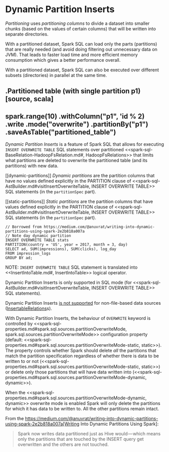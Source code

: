 # Dynamic Partition Inserts

*Partitioning* uses *partitioning columns* to divide a dataset into smaller chunks (based on the values of certain columns) that will be written into separate directories.

With a partitioned dataset, Spark SQL can load only the parts (partitions) that are really needed (and avoid doing filtering out unnecessary data on JVM). That leads to faster load time and more efficient memory consumption which gives a better performance overall.

With a partitioned dataset, Spark SQL can also be executed over different subsets (directories) in parallel at the same time.

.Partitioned table (with single partition p1)
[source, scala]
----
spark.range(10)
  .withColumn("p1", 'id % 2)
  .write
  .mode("overwrite")
  .partitionBy("p1")
  .saveAsTable("partitioned_table")
----

*Dynamic Partition Inserts* is a feature of Spark SQL that allows for executing `INSERT OVERWRITE TABLE` SQL statements over partitioned <<spark-sql-BaseRelation-HadoopFsRelation.md#, HadoopFsRelations>> that limits what partitions are deleted to overwrite the partitioned table (and its partitions) with new data.

[[dynamic-partitions]]
*Dynamic partitions* are the partition columns that have no values defined explicitly in the PARTITION clause of <<spark-sql-AstBuilder.md#visitInsertOverwriteTable, INSERT OVERWRITE TABLE>> SQL statements (in the `partitionSpec` part).

[[static-partitions]]
*Static partitions* are the partition columns that have values defined explicitly in the PARTITION clause of <<spark-sql-AstBuilder.md#visitInsertOverwriteTable, INSERT OVERWRITE TABLE>> SQL statements (in the `partitionSpec` part).

```
// Borrowed from https://medium.com/@anuvrat/writing-into-dynamic-partitions-using-spark-2e2b818a007a
// Note day dynamic partition
INSERT OVERWRITE TABLE stats
PARTITION(country = 'US', year = 2017, month = 3, day)
SELECT ad, SUM(impressions), SUM(clicks), log_day
FROM impression_logs
GROUP BY ad;
```

NOTE: `INSERT OVERWRITE TABLE` SQL statement is translated into <<InsertIntoTable.md#, InsertIntoTable>> logical operator.

Dynamic Partition Inserts is only supported in SQL mode (for <<spark-sql-AstBuilder.md#visitInsertOverwriteTable, INSERT OVERWRITE TABLE>> SQL statements).

Dynamic Partition Inserts [is not supported](logical-analysis-rules/PreWriteCheck.md#apply-InsertableRelation) for non-file-based data sources ([InsertableRelations](spark-sql-InsertableRelation.md)s).

With Dynamic Partition Inserts, the behaviour of `OVERWRITE` keyword is controlled by <<spark-sql-properties.md#spark.sql.sources.partitionOverwriteMode, spark.sql.sources.partitionOverwriteMode>> configuration property (default: <<spark-sql-properties.md#spark.sql.sources.partitionOverwriteMode-static, static>>). The property controls whether Spark should delete *all* the partitions that match the partition specification regardless of whether there is data to be written to or not (<<spark-sql-properties.md#spark.sql.sources.partitionOverwriteMode-static, static>>) or delete only those partitions that will have data written into (<<spark-sql-properties.md#spark.sql.sources.partitionOverwriteMode-dynamic, dynamic>>).

When the <<spark-sql-properties.md#spark.sql.sources.partitionOverwriteMode-dynamic, dynamic>> overwrite mode is enabled Spark will only delete the partitions for which it has data to be written to. All the other partitions remain intact.

From the https://medium.com/@anuvrat/writing-into-dynamic-partitions-using-spark-2e2b818a007a[Writing Into Dynamic Partitions Using Spark]:

> Spark now writes data partitioned just as Hive would — which means only the partitions that are touched by the INSERT query get overwritten and the others are not touched.
